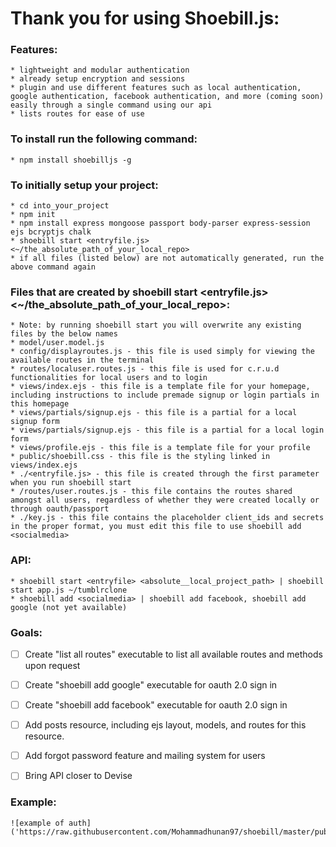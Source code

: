 # Thank you for using Shoebill.js:


### Features:
	* lightweight and modular authentication
	* already setup encryption and sessions
	* plugin and use different features such as local authentication, google authentication, facebook authentication, and more (coming soon) easily through a single command using our api
	* lists routes for ease of use
### To install run the following command:
	* npm install shoebilljs -g

### To initially setup your project:
	* cd into_your_project
	* npm init
	* npm install express mongoose passport body-parser express-session ejs bcryptjs chalk 
	* shoebill start <entryfile.js> <~/the_absolute_path_of_your_local_repo> 
	* if all files (listed below) are not automatically generated, run the above command again


### Files that are created by shoebill start <entryfile.js> <~/the_absolute_path_of_your_local_repo>:
	* Note: by running shoebill start you will overwrite any existing files by the below names
	* model/user.model.js
	* config/displayroutes.js - this file is used simply for viewing the available routes in the terminal
	* routes/localuser.routes.js - this file is used for c.r.u.d functionalities for local users and to login
	* views/index.ejs - this file is a template file for your homepage, including instructions to include premade signup or login partials in this homepage
	* views/partials/signup.ejs - this file is a partial for a local signup form
	* views/partials/signup.ejs - this file is a partial for a local login form
	* views/profile.ejs - this file is a template file for your profile
	* public/shoebill.css - this file is the styling linked in views/index.ejs
	* ./<entryfile.js> - this file is created through the first parameter when you run shoebill start
	* /routes/user.routes.js - this file contains the routes shared amongst all users, regardless of whether they were created locally or through oauth/passport
	* ./key.js - this file contains the placeholder client_ids and secrets in the proper format, you must edit this file to use shoebill add <socialmedia>

### API:
	* shoebill start <entryfile> <absolute__local_project_path> | shoebill start app.js ~/tumblrclone
	* shoebill add <socialmedia> | shoebill add facebook, shoebill add google (not yet available)

### Goals:

- [ ] Create "list all routes" executable to list all available routes and methods upon request
- [ ] Create "shoebill add google" executable for oauth 2.0 sign in
- [ ] Create "shoebill add facebook" executable for oauth 2.0 sign in
- [ ] Add posts resource, including ejs layout, models, and routes for this resource.
- [ ] Add forgot password feature and mailing system for users
- [ ] Bring API closer to Devise


### Example:
	![example of auth]('https://raw.githubusercontent.com/Mohammadhunan97/shoebill/master/public/img/example.png')

